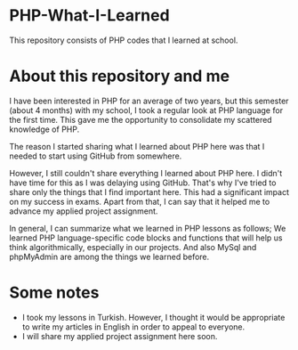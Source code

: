 # PHP-What-I-Learned
This repository consists of PHP codes that I learned at school.

# About this repository and me
I have been interested in PHP for an average of two years, but this semester (about 4 months) with my school, I took a regular look at PHP language for the first time. This gave me the opportunity to consolidate my scattered knowledge of PHP.

The reason I started sharing what I learned about PHP here was that I needed to start using GitHub from somewhere.

However, I still couldn't share everything I learned about PHP here. I didn't have time for this as I was delaying using GitHub. That's why I've tried to share only the things that I find important here. This had a significant impact on my success in exams.  Apart from that, I can say that it helped me to advance my applied project assignment.

In general, I can summarize what we learned in PHP lessons as follows;
We learned PHP language-specific code blocks and functions that will help us think algorithmically, especially in our projects. And also MySql and phpMyAdmin are among the things we learned before.

# Some notes
- I took my lessons in Turkish. However, I thought it would be appropriate to write my articles in English in order to appeal to everyone.
- I will share my applied project assignment here soon.
